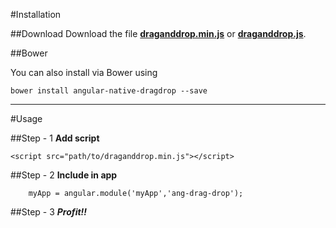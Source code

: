 #Installation

##Download
Download the file [**draganddrop.min.js**](https://raw.githubusercontent.com/angular-dragdrop/angular-dragdrop/master/draganddrop.min.js) or [**draganddrop.js**](https://raw.githubusercontent.com/angular-dragdrop/angular-dragdrop/master/draganddrop.js).

##Bower

You can also install via Bower using

`bower install angular-native-dragdrop --save`

---

#Usage

##Step - 1 **Add script**
```
<script src="path/to/draganddrop.min.js"></script>
```

##Step - 2 **Include in app**
```
	myApp = angular.module('myApp','ang-drag-drop');
```

##Step - 3 ***Profit!!***
